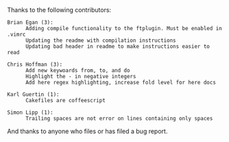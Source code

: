 Thanks to the following contributors:

    Brian Egan (3):
          Adding compile functionality to the ftplugin. Must be enabled in .vimrc
          Updating the readme with compilation instructions
          Updating bad header in readme to make instructions easier to read

    Chris Hoffman (3):
          Add new keywoards from, to, and do
          Highlight the - in negative integers
          Add here regex highlighting, increase fold level for here docs

    Karl Guertin (1):
          Cakefiles are coffeescript

    Simon Lipp (1):
          Trailing spaces are not error on lines containing only spaces

And thanks to anyone who files or has filed a bug report.
